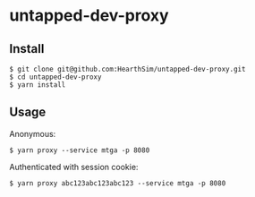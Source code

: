 # untapped-dev-proxy

## Install

```
$ git clone git@github.com:HearthSim/untapped-dev-proxy.git
$ cd untapped-dev-proxy
$ yarn install
```

## Usage

Anonymous:
```
$ yarn proxy --service mtga -p 8080
```

Authenticated with session cookie:
```
$ yarn proxy abc123abc123abc123 --service mtga -p 8080
```
